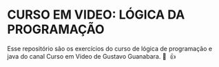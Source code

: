 # CURSO EM VIDEO: LÓGICA DA PROGRAMAÇÃO

Esse repositório são os exercícios do curso de lógica de programação e java do canal Curso em Video de Gustavo Guanabara. :vulcan_salute: ​ :thumbsup: 

